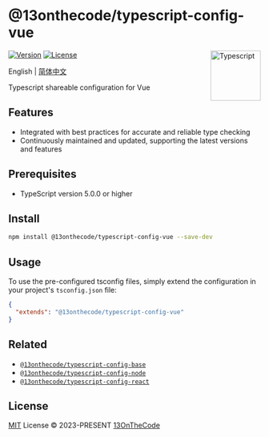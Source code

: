 # @13onthecode/typescript-config-vue

<img src="https://github-production-user-asset-6210df.s3.amazonaws.com/137921275/258572450-d0a2270e-45ad-4ed4-aed0-b5c0a2eea988.svg" width="100" height="100" align="right" alt="Typescript" />

[![Version](https://img.shields.io/npm/v/@13onthecode/typescript-config-vue?color=1976d2&label=)](https://www.npmjs.com/package/@13onthecode/typescript-config-vue)
[![License](https://img.shields.io/npm/l/@13onthecode/typescript-config-vue?color=1976d2&label=)](LICENSE.md)

English | [简体中文](README.CN.md)

Typescript shareable configuration for Vue

## Features

- Integrated with best practices for accurate and reliable type checking
- Continuously maintained and updated, supporting the latest versions and features

## Prerequisites

- TypeScript version 5.0.0 or higher

## Install

```bash
npm install @13onthecode/typescript-config-vue --save-dev
```

## Usage

To use the pre-configured tsconfig files, simply extend the configuration in your project's `tsconfig.json` file:

```json
{
  "extends": "@13onthecode/typescript-config-vue"
}
```

## Related

- [`@13onthecode/typescript-config-base`](https://github.com/13OnTheCode/typescript-config/tree/main/packages/base)
- [`@13onthecode/typescript-config-node`](https://github.com/13OnTheCode/typescript-config/tree/main/packages/node)
- [`@13onthecode/typescript-config-react`](https://github.com/13OnTheCode/typescript-config/tree/main/packages/react)

## License

[MIT](LICENSE.md) License &copy; 2023-PRESENT [13OnTheCode](https://github.com/13OnTheCode)
